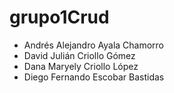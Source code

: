 # grupo1Crud
- Andrés Alejandro Ayala Chamorro
- David Julián Criollo Gómez
- Dana Maryely Criollo López
- Diego Fernando Escobar Bastidas
